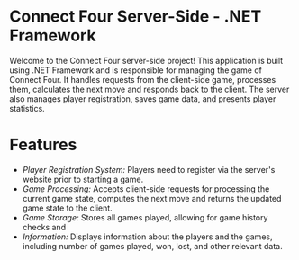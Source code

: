 # Connect Four Server-Side - .NET Framework

Welcome to the Connect Four server-side project! This application is built using .NET Framework and is responsible for managing the game of Connect Four. It handles requests from the client-side game, processes them, calculates the next move and responds back to the client. The server also manages player registration, saves game data, and presents player statistics.

# Features
* *Player Registration System:* Players need to register via the server's website prior to starting a game.
* *Game Processing:* Accepts client-side requests for processing the current game state, computes the next move and returns the updated game state to the client.
* *Game Storage:* Stores all games played, allowing for game history checks and
* *Information:* Displays information about the players and the games, including number of games played, won, lost, and other relevant data.

